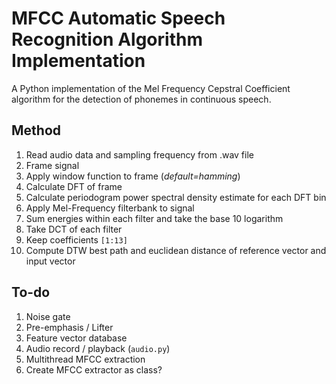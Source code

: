 # MFCC Automatic Speech Recognition Algorithm Implementation

A Python implementation of the Mel Frequency Cepstral Coefficient algorithm for the detection of phonemes in continuous speech.

## Method

1.  Read audio data and sampling frequency from .wav file
2.  Frame signal
3.  Apply window function to frame (*default=hamming*)
4.  Calculate DFT of frame
5.  Calculate periodogram power spectral density estimate for each DFT bin
6.  Apply Mel-Frequency filterbank to signal
7.  Sum energies within each filter and take the base 10 logarithm
8.  Take DCT of each filter
9.  Keep coefficients `[1:13]`
10. Compute DTW best path and euclidean distance of reference vector and input vector

## To-do

1. Noise gate
2. Pre-emphasis / Lifter
3. Feature vector database
4. Audio record / playback (`audio.py`)
5. Multithread MFCC extraction
6. Create MFCC extractor as class?
